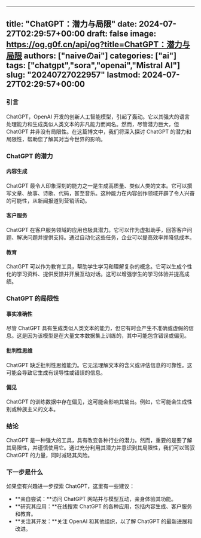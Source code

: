 
---
title: "ChatGPT：潜力与局限"
date: 2024-07-27T02:29:57+00:00
draft: false
image: https://og.g0f.cn/api/og?title=ChatGPT：潜力与局限
authors: ["naiveのai"]
categories: ["ai"]
tags: ["chatgpt","sora","openai","Mistral AI"]
slug: "20240727022957"
lastmod: 2024-07-27T02:29:57+00:00
---
### 引言

ChatGPT，OpenAI 开发的创新人工智能模型，引起了轰动。它以其强大的语言处理能力和生成类似人类文本的非凡能力而闻名。然而，尽管潜力巨大，但 ChatGPT 并非没有局限性。在这篇博文中，我们将深入探讨 ChatGPT 的潜力和局限性，帮助您了解其对当今世界的影响。

### ChatGPT 的潜力

#### 内容生成

ChatGPT 最令人印象深刻的能力之一是生成高质量、类似人类的文本。它可以撰写文章、故事、诗歌、代码，甚至音乐。这种能力在内容创作领域开辟了令人兴奋的可能性，从新闻报道到营销活动。

#### 客户服务

ChatGPT 在客户服务领域的应用也极具潜力。它可以作为虚拟助手，回答客户问题、解决问题并提供支持。通过自动化这些任务，企业可以提高效率并降低成本。

#### 教育

ChatGPT 可以作为教育工具，帮助学生学习和理解复杂的概念。它可以生成个性化的学习资料、提供反馈并开展互动对话。这可以增强学生的学习体验并提高成绩。

### ChatGPT 的局限性

#### 事实准确性

尽管 ChatGPT 具有生成类似人类文本的能力，但它有时会产生不准确或虚假的信息。这是因为该模型是在大量文本数据集上训练的，其中可能包含错误或偏见。

#### 批判性思维

ChatGPT 缺乏批判性思维能力。它无法理解文本的含义或评估信息的可靠性。这可能会导致它生成有误导性或错误的信息。

#### 偏见

ChatGPT 的训练数据中存在偏见，这可能会影响其输出。例如，它可能会生成性别或种族主义的文本。

### 结论

ChatGPT 是一种强大的工具，具有改变各种行业的潜力。然而，重要的是要了解其局限性，并谨慎使用它。通过充分利用其潜力并意识到其局限性，我们可以驾驭 ChatGPT 的力量，同时减轻其风险。

### 下一步是什么

如果您有兴趣进一步探索 ChatGPT，这里有一些建议：

* **亲自尝试：**访问 ChatGPT 网站并与模型互动，亲身体验其功能。
* **研究其应用：**在线搜索 ChatGPT 的各种应用，包括内容生成、客户服务和教育。
* **关注其开发：**关注 OpenAI 和其他组织，以了解 ChatGPT 的最新进展和改进。